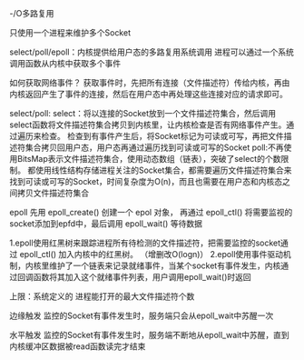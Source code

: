 -/O多路复用

只使用一个进程来维护多个Socket

select/poll/epoll：内核提供给用户态的多路复用系统调用
进程可以通过一个系统调用函数从内核中获取多个事件

如何获取网络事件？
获取事件时，先把所有连接（文件描述符）传给内核，再由内核返回产生了事件的连接，然后在用户态中再处理这些连接对应的请求即可。

select/poll:
select：将以连接的Socket放到一个文件描述符集合，然后调用select函数将文件描述符集合拷贝到内核里，让内核检查是否有网络事件产生。通过遍历来检查。
		检查到有事件产生后，将Socket标记为可读或可写，再把文件描述符集合拷贝回用户态，用户态再通过遍历找到可读或可写的Socket
poll:不再使用BitsMap表示文件描述符集合，使用动态数组（链表），突破了select的个数限制。
都使用线性结构存储进程关注的Socket集合，都需要遍历文件描述符集合来找到可读或可写的Socket，时间复杂度为O(n)，而且也需要在用户态和内核态之间拷贝文件描述符集合

epoll
先用 epoll_create() 创建一个 epol 对象， 再通过 epoll_ctl() 将需要监视的socket添加到epfd中，最后调用 epoll_wait() 等待数据

1.epoll使用红黑树来跟踪进程所有待检测的文件描述符，把需要监控的socket通过 epoll_ctl() 加入内核中的红黑树。 （增删改O(logn)） 
2.epoll使用事件驱动机制，内核里维护了一个链表来记录就绪事件，当某个socket有事件发生，内核通过回调函数将其加入这个就绪事件列表，用户调用epoll_wait()时返回

上限：系统定义的 进程能打开的最大文件描述符个数

边缘触发
监控的Socket有事件发生时，服务端只会从epoll_wait中苏醒一次

水平触发
监控的Socket有事件发生时，服务端不断地从epoll_wait中苏醒，直到内核缓冲区数据被read函数读完才结束